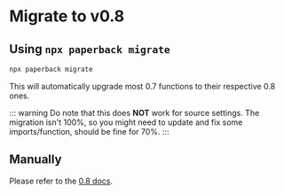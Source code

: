 # Migrate to v0.8

## Using `npx paperback migrate`

```bash
npx paperback migrate
```

This will automatically upgrade most 0.7 functions to their respective 0.8 ones.

::: warning
Do note that this does **NOT** work for source settings.
The migration isn't 100%, so you might need to update and fix some imports/function, should be fine for 70%.
:::

## Manually

Please refer to the [0.8 docs](/contributing/extensions/reference-0.8/).
